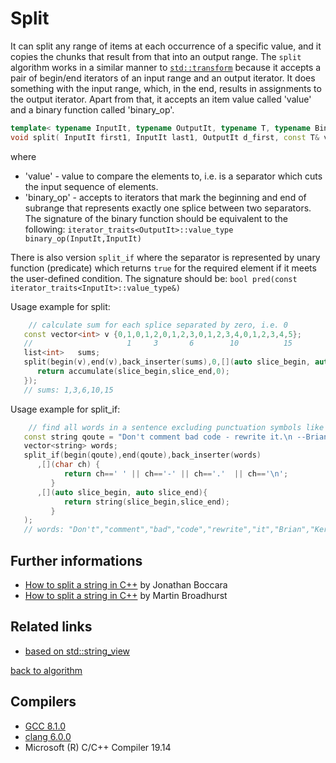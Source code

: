 # Split
It can split any range of items at each occurrence of a specific value, and it copies the chunks that result from that into an output range.
The `split` algorithm works in a similar manner to [`std::transform`](http://en.cppreference.com/w/cpp/algorithm/transform) because
it accepts a pair of begin/end iterators of an input range and an output iterator.
It does something with the input range, which, in the end, results in
assignments to the output iterator. Apart from that, it accepts an item value
called 'value' and a binary function called 'binary_op'. 
```cpp
template< typename InputIt, typename OutputIt, typename T, typename BinaryOperation >
void split( InputIt first1, InputIt last1, OutputIt d_first, const T& value, BinaryOperation binary_op )
```
where 
- 'value' - value to compare the elements to, i.e. is a separator which cuts the input sequence of elements.
- 'binary_op' - accepts to iterators that mark the beginning and end of subrange that represents exactly one splice between two separators. The signature of the binary function should be equivalent to the following: `iterator_traits<OutputIt>::value_type binary_op(InputIt,InputIt)`

There is also version `split_if` where the separator is represented by unary function (predicate) which returns `true` for the required element if it meets the user-defined condition. The signature should be: `bool pred(const iterator_traits<InputIt>::value_type&)` 

Usage example for split:
```cpp
    // calculate sum for each splice separated by zero, i.e. 0
   const vector<int> v {0,1,0,1,2,0,1,2,3,0,1,2,3,4,0,1,2,3,4,5};   
   //                     1     3       6        10          15
   list<int>   sums;
   split(begin(v),end(v),back_inserter(sums),0,[](auto slice_begin, auto slice_end){
      return accumulate(slice_begin,slice_end,0);      
   });
   // sums: 1,3,6,10,15
```
Usage example for split_if:
```cpp
    // find all words in a sentence excluding punctuation symbols like ',',' ','<new line>',etc. 
   const string qoute = "Don't comment bad code - rewrite it.\n --Brian Kernighan";
   vector<string> words;
   split_if(begin(qoute),end(qoute),back_inserter(words)
      ,[](char ch) {
            return ch==' ' || ch=='-' || ch=='.'  || ch=='\n';
         }
      ,[](auto slice_begin, auto slice_end){
            return string(slice_begin,slice_end);      
         }
   );
   // words: "Don't","comment","bad","code","rewrite","it","Brian","Kernighan"
```

## Further informations
* [How to split a string in C++](https://www.fluentcpp.com/2017/04/21/how-to-split-a-string-in-c/) by Jonathan Boccara
* [How to split a string in C++](http://www.martinbroadhurst.com/how-to-split-a-string-in-c.html) by Martin Broadhurst

## Related links
* [based on std::string_view](../split2)  

[back to algorithm](../)

## Compilers
* [GCC 8.1.0](https://wandbox.org/)
* [clang 6.0.0](https://wandbox.org/)
* Microsoft (R) C/C++ Compiler 19.14 
